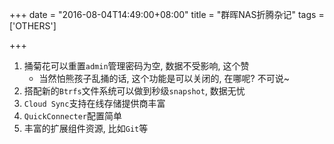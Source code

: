 +++
date = "2016-08-04T14:49:00+08:00"
title = "群晖NAS折腾杂记"
tags = ['OTHERS']

+++

1. 捅菊花可以重置`admin`管理密码为空, 数据不受影响, 这个赞
    - 当然怕熊孩子乱捅的话, 这个功能是可以关闭的, 在哪呢? 不可说~
2. 搭配新的`Btrfs`文件系统可以做到秒级`snapshot`, 数据无忧
3. `Cloud Sync`支持在线存储提供商丰富
4. `QuickConnecter`配置简单
5. 丰富的扩展组件资源, 比如`Git`等